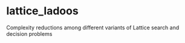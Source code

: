 # lattice_ladoos
Complexity reductions among different variants of Lattice search and decision problems

